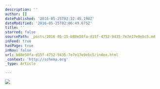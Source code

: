 ```yaml
---
description: ''
author: []
datePublished: '2016-05-25T02:22:45.198Z'
dateModified: '2016-05-25T02:06:49.675Z'
title: ''
starred: false
sourcePath: _posts/2016-05-25-b88e50fa-d15f-4752-9435-7e7e17e9ebc5.md
inFeed: true
hasPage: true
inNav: false
url: b88e50fa-d15f-4752-9435-7e7e17e9ebc5/index.html
_context: 'http://schema.org'
_type: Article

---
```

![](https://the-grid-user-content.s3-us-west-2.amazonaws.com/c4486dc7-5323-4981-8041-4b7670fcfe95.jpg)